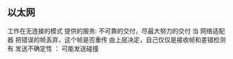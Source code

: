 ##  以太网 
工作在无连接的模式
提供的服务: 不可靠的交付，尽最大努力的交付 
当 网络适配器 把错误的帧丢弃，这个帧是否重传 由上层决定，自己仅仅是接收帧和差错检测
有 发送不确定性 ： 可能发送碰撞
